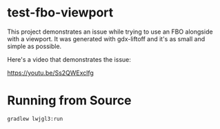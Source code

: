 # test-fbo-viewport

This project demonstrates an issue while trying to use an FBO alongside with a viewport. It was generated with gdx-liftoff and it's as small and simple as possible.

Here's a video that demonstrates the issue:

https://youtu.be/Ss2QWExclfg

# Running from Source
```gradlew lwjgl3:run``` 
